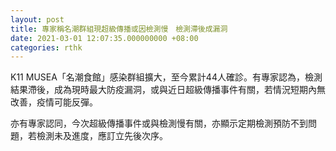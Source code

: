 ```yaml
---
layout: post
title: 專家稱名潮群組現超級傳播或因檢測慢　檢測滯後成漏洞
date: 2021-03-01 12:07:35.000000000 +08:00
categories: rthk
---
```


K11 MUSEA「名潮食館」感染群組擴大，至今累計44人確診。有專家認為，檢測結果滯後，成為現時最大防疫漏洞，或與近日超級傳播事件有關，若情況短期內無改善，疫情可能反彈。

亦有專家認同，今次超級傳播事件或與檢測慢有關，亦顯示定期檢測預防不到問題，若檢測未及進度，應訂立先後次序。
